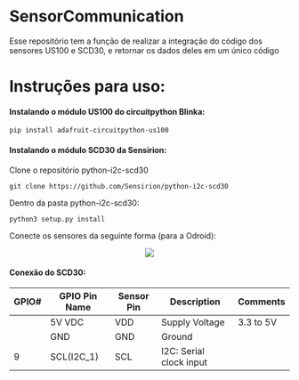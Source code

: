 # SensorCommunication

Esse repositório tem a função de realizar a integração do código dos sensores US100 e SCD30, e retornar os dados deles em um único código

# Instruções para uso:

#### Instalando o módulo US100 do circuitpython Blinka:

```
pip install adafruit-circuitpython-us100
```
#### Instalando o módulo SCD30 da Sensirion:

Clone o repositório python-i2c-scd30
```
git clone https://github.com/Sensirion/python-i2c-scd30
```

Dentro da pasta python-i2c-scd30:

```
python3 setup.py install
```
Conecte os sensores da seguinte forma (para a Odroid):

<p align="center">
  <img src="https://pi4j.com/1.2/images/odroid-xu4-con10-pinout.png" />
</p>

#### Conexão do SCD30:

GPIO#| GPIO Pin Name| Sensor Pin | Description     | Comments |
----- | ------------- | ----------- | -----------   | -------- |
  ⠀  |  5V VDC          | VDD         |   Supply Voltage          | 3.3 to 5V        |
  ⠀  |  GND       | GND         |    Ground         |        | 
   9 | SCL(I2C_1) | SCL   |           I2C: Serial clock input   |     |
